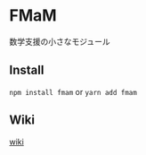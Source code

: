 # FMaM

数学支援の小さなモジュール

## Install

`npm install fmam` or `yarn add fmam`

## Wiki

[wiki](https://riya81.github.io/FMaM/)

